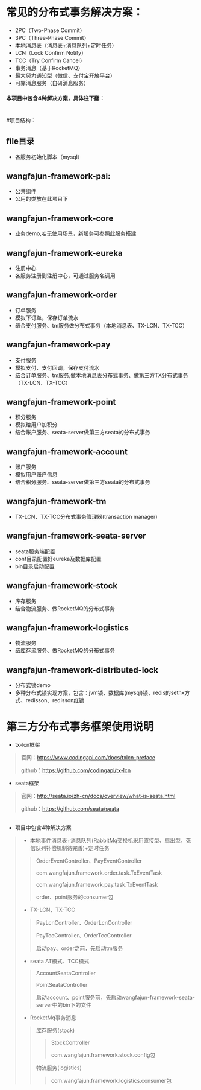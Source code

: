 # 常见的分布式事务解决方案：
* 2PC（Two-Phase Commit）
* 3PC（Three-Phase Commit）
* 本地消息表（消息表+消息队列+定时任务）
* LCN（Lock Confirm Notify）
* TCC（Try Confirm Cancel）
* 事务消息（基于RocketMQ）
* 最大努力通知型（微信、支付宝开放平台）
* 可靠消息服务（自研消息服务）
#### 本项目中包含4种解决方案，具体往下翻：
#
#项目结构：
## file目录
*  各服务初始化脚本（mysql）
##
## wangfajun-framework-pai:
*  公共组件
*  公用的类放在此项目下
##
## wangfajun-framework-core
*  业务demo,咱无使用场景，新服务可参照此服务搭建
##
## wangfajun-framework-eureka
*  注册中心
*  各服务注册到注册中心，可通过服务名调用
##
## wangfajun-framework-order
*  订单服务
*  模拟下订单，保存订单流水
*  结合支付服务、tm服务做分布式事务（本地消息表、TX-LCN、TX-TCC）
##
## wangfajun-framework-pay
*  支付服务
*  模拟支付、支付回调，保存支付流水
*  结合订单服务、tm服务,做本地消息表分布式事务、做第三方TX分布式事务（TX-LCN、TX-TCC）
##
## wangfajun-framework-point
*  积分服务
*  模拟给用户加积分
*  结合账户服务、seata-server做第三方seata的分布式事务
##
## wangfajun-framework-account
*  账户服务
*  模拟用户账户信息
*  结合积分服务、seata-server做第三方seata的分布式事务
##
## wangfajun-framework-tm
*  TX-LCN、TX-TCC分布式事务管理器(transaction manager)
##
## wangfajun-framework-seata-server
*  seata服务端配置
*  conf目录配置好eureka及数据库配置
*  bin目录启动配置
##
## wangfajun-framework-stock
*  库存服务
*  结合物流服务、做RocketMQ的分布式事务
##
## wangfajun-framework-logistics
*  物流服务
*  结库存流服务、做RocketMQ的分布式事务
##
## wangfajun-framework-distributed-lock
*  分布式锁demo
*  多种分布式锁实现方案，包含：jvm锁、数据库(mysql)锁、redis的setnx方式、redisson、redisson红锁
##
# 第三方分布式事务框架使用说明
* tx-lcn框架
>官网：https://www.codingapi.com/docs/txlcn-preface
>
>github：https://github.com/codingapi/tx-lcn
>
* seata框架
>官网：http://seata.io/zh-cn/docs/overview/what-is-seata.html
>
>github：https://github.com/seata/seata
##
* 项目中包含4种解决方案
> * 本地事件消息表+消息队列(RabbitMq交换机采用直接型、扇出型，死信队列补偿机制待完善)+定时任务
>>OrderEventController、PayEventController
>>
>>com.wangfajun.framework.order.task.TxEventTask
>>
>>com.wangfajun.framework.pay.task.TxEventTask
>>
>>order、point服务的consumer包
>
>* TX-LCN、TX-TCC
>>PayLcnController、OrderLcnController
>>
>>PayTccController、OrderTccController
>>
>>启动pay、order之前，先启动tm服务
>
>* seata AT模式、TCC模式
>>AccountSeataController
>>
>>PointSeataController
>>
>>启动account、point服务前，先启动wangfajun-framework-seata-server中的bin下的文件
>
>* RocketMq事务消息
>>库存服务(stock)
>>>StockController
>>>
>>>com.wangfajun.framework.stock.config包
>>
>>物流服务(logistics)
>>>com.wangfajun.framework.logistics.consumer包









